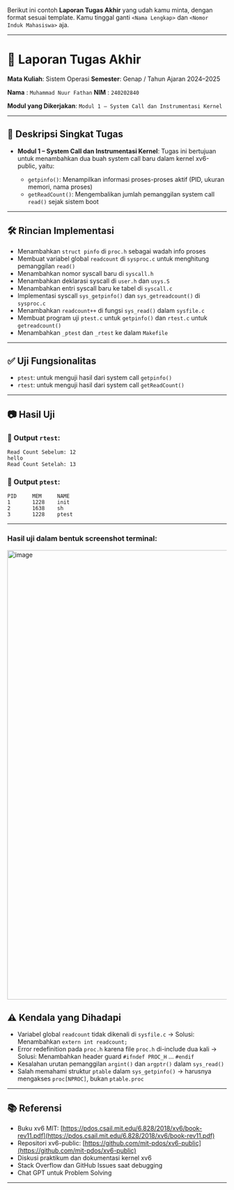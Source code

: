 Berikut ini contoh **Laporan Tugas Akhir** yang udah kamu minta, dengan format sesuai template. Kamu tinggal ganti `<Nama Lengkap>` dan `<Nomor Induk Mahasiswa>` aja.

---

# 📝 Laporan Tugas Akhir

**Mata Kuliah**: Sistem Operasi
**Semester**: Genap / Tahun Ajaran 2024–2025

**Nama**   : `Muhammad Nuur Fathan`
**NIM**    : `240202840`

**Modul yang Dikerjakan**:
`Modul 1 – System Call dan Instrumentasi Kernel`

---

## 📌 Deskripsi Singkat Tugas

* **Modul 1 – System Call dan Instrumentasi Kernel**:
  Tugas ini bertujuan untuk menambahkan dua buah system call baru dalam kernel xv6-public, yaitu:

  * `getpinfo()`: Menampilkan informasi proses-proses aktif (PID, ukuran memori, nama proses)
  * `getReadCount()`: Mengembalikan jumlah pemanggilan system call `read()` sejak sistem boot

---

## 🛠️ Rincian Implementasi

* Menambahkan `struct pinfo` di `proc.h` sebagai wadah info proses
* Membuat variabel global `readcount` di `sysproc.c` untuk menghitung pemanggilan `read()`
* Menambahkan nomor syscall baru di `syscall.h`
* Menambahkan deklarasi syscall di `user.h` dan `usys.S`
* Menambahkan entri syscall baru ke tabel di `syscall.c`
* Implementasi syscall `sys_getpinfo()` dan `sys_getreadcount()` di `sysproc.c`
* Menambahkan `readcount++` di fungsi `sys_read()` dalam `sysfile.c`
* Membuat program uji `ptest.c` untuk `getpinfo()` dan `rtest.c` untuk `getreadcount()`
* Menambahkan `_ptest` dan `_rtest` ke dalam `Makefile`

---

## ✅ Uji Fungsionalitas

* `ptest`: untuk menguji hasil dari system call `getpinfo()`
* `rtest`: untuk menguji hasil dari system call `getReadCount()`

---

## 📷 Hasil Uji

### 📍 Output `rtest`:

```
Read Count Sebelum: 12
hello
Read Count Setelah: 13
```

### 📍 Output `ptest`:

```
PID     MEM     NAME
1       1228    init
2       1638    sh
3       1228    ptest
```

---
### Hasil uji dalam bentuk screenshot terminal:

<img width="960" height="1032" alt="image" src="https://github.com/user-attachments/assets/61353f4c-b05b-4c1f-8a40-9396c21605e2" />


## ⚠️ Kendala yang Dihadapi

* Variabel global `readcount` tidak dikenali di `sysfile.c` → Solusi: Menambahkan `extern int readcount;`
* Error redefinition pada `proc.h` karena file `proc.h` di-include dua kali → Solusi: Menambahkan header guard `#ifndef PROC_H` … `#endif`
* Kesalahan urutan pemanggilan `argint()` dan `argptr()` dalam `sys_read()`
* Salah memahami struktur `ptable` dalam `sys_getpinfo()` → harusnya mengakses `proc[NPROC]`, bukan `ptable.proc`

---

## 📚 Referensi

* Buku xv6 MIT: [https://pdos.csail.mit.edu/6.828/2018/xv6/book-rev11.pdf](https://pdos.csail.mit.edu/6.828/2018/xv6/book-rev11.pdf)
* Repositori xv6-public: [https://github.com/mit-pdos/xv6-public](https://github.com/mit-pdos/xv6-public)
* Diskusi praktikum dan dokumentasi kernel xv6
* Stack Overflow dan GitHub Issues saat debugging
* Chat GPT untuk Problem Solving
---

